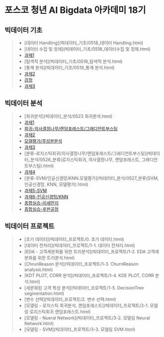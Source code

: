 # 포스코 청년 AI Bigdata 아카데미 18기


## 빅데이터 기초

>  - [데이터 Handling](빅데이터_기초/0518_데이터 Handling.html)
>  - [데이터 수집 및 정제](빅데이터_기초/0518_데이터수집 및 정제.html)
>  - [과제1](빅데이터_기초/C3하지혜_빅데이터분석기초1일차.html)
>  - [탐색적 분석](빅데이터_기초/0519_탐색적 분석.html)
>  - [통계 분석](빅데이터_기초/0519_통계 분석.html)
>  - [과제2](빅데이터_기초/C3하지혜_빅데이터분석기초2일차.html)
>  - [검정](빅데이터_기초/0520_검정.html)
>  - [과제3](빅데이터_기초/C3하지혜_빅데이터분석기초3일차.html) <br/>
 
## 빅데이터 분석

>  - [회귀분석](빅데이터_분석/0523 회귀분석.html)
>  - [과제1](빅데이터_분석/C3하지혜_0523과제.html)
>  - [회귀-의사결정나무/랜덤포레스트/그래디언트부스팅](빅데이터_분석/0524_의사결정나무_랜덤포레스트_그래디언트부스팅.html)
>  - [과제2](빅데이터_분석/C3하지혜_0524과제.html)
>  - [모델평가/주성분분석](빅데이터_분석/0525_모델평가_주성분분석.html)
>  - [과제3](빅데이터_분석/C3하지혜_0525과제.html)
>  - [분류-로지스틱회귀/의사결정나무/랜덤포레스트/그래디언트부스팅](빅데이터_분석/0526_분류(로지스틱회귀, 의사결정나무, 랜덤포레스트, 그래디언트부스팅).html)
>  - [과제4](빅데이터_분석/C3하지혜_0526과제.html)
>  - [분류-SVM/인공신경망/KNN.모델평가](빅데이터_분석/0527_분류(SVM, 인공신경망, KNN, 모델평가).html) <br/>
>  - [과제5-SVM](빅데이터_분석/C3하지혜_0527과제.html)
>  - [과제6-인공신경망/KNN](빅데이터_분석/C3하지혜_0528과제.html)
>  - [종합실습-미세먼지](빅데이터_분석/C3하지혜_종합실습1.html)
>  - [종합실습-후판공정](빅데이터_분석/C3하지혜_종합실습2.html)

## 빅데이터 프로젝트
>  - [초기 데이터](빅데이터_프로젝트/0. 초기 데이터.html)
>  - [데이터 전처리](빅데이터_프로젝트/1-1. 데이터 전처리.html)
>  - [EDA - 고객세분화를 위한 트리분석](빅데이터_프로젝트/1-2. EDA 고객세분화를 위한 트리분석.html)
>  - [ChrunReason 분석](빅데이터_프로젝트/1-3. ChurnReason analysis.html)
>  - [KDT PLOT, CORR 분석](빅데이터_프로젝트/1-4. KDE PLOT, CORR 분석.html)
>  - [세분화된 고객 특성 분석](빅데이터_프로젝트/1-5. DecisionTree segmentation.html)
>  - [변수 선택](빅데이터_프로젝트/2. 변수 선택.html)
>  - [모델링 - 로지스틱 회귀분석, 랜덤포레스트](빅데이터_프로젝트/3-1. 모델링 로지스틱회귀 랜덤포레스트.html)
>  - [모델링 - Nueral Network](빅데이터_프로젝트/3-2. 모델링 Neural Network.html)
>  - [모델링 - SVM](빅데이터_프로젝트/3-3. 모델링 SVM.html)
